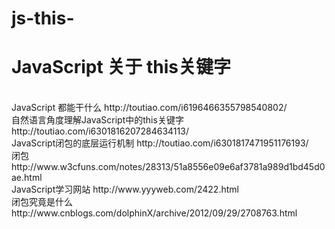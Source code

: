 # js-this-
<h1>JavaScript 关于 this关键字</h1><br>
JavaScript 都能干什么 http://toutiao.com/i6196466355798540802/<br>
自然语言角度理解JavaScript中的this关键字 http://toutiao.com/i6301816207284634113/<br>
JavaScript闭包的底层运行机制 http://toutiao.com/i6301817471951176193/<br>
闭包http://www.w3cfuns.com/notes/28313/51a8556e09e6af3781a989d1bd45d0ae.html<br>
JavaScript学习网站 http://www.yyyweb.com/2422.html<br/>
闭包究竟是什么 http://www.cnblogs.com/dolphinX/archive/2012/09/29/2708763.html<br/>
